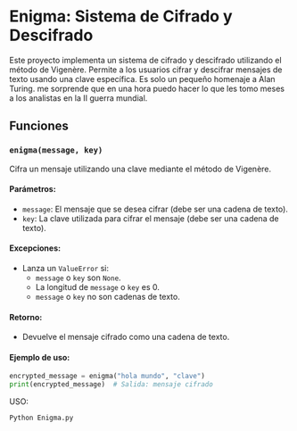 # Enigma: Sistema de Cifrado y Descifrado

Este proyecto implementa un sistema de cifrado y descifrado utilizando el método de Vigenère. Permite a los usuarios cifrar y descifrar mensajes de texto usando una clave específica. Es solo un pequeño homenaje a Alan Turing. me sorprende que en una hora puedo hacer lo que les tomo meses a los analistas en la II guerra mundial.

## Funciones

### `enigma(message, key)`

Cifra un mensaje utilizando una clave mediante el método de Vigenère.

#### Parámetros:
- `message`: El mensaje que se desea cifrar (debe ser una cadena de texto).
- `key`: La clave utilizada para cifrar el mensaje (debe ser una cadena de texto).

#### Excepciones:
- Lanza un `ValueError` si:
  - `message` o `key` son `None`.
  - La longitud de `message` o `key` es 0.
  - `message` o `key` no son cadenas de texto.

#### Retorno:
- Devuelve el mensaje cifrado como una cadena de texto.

#### Ejemplo de uso:
```python
encrypted_message = enigma("hola mundo", "clave")
print(encrypted_message)  # Salida: mensaje cifrado
```

USO: 

```python
Python Enigma.py
```
